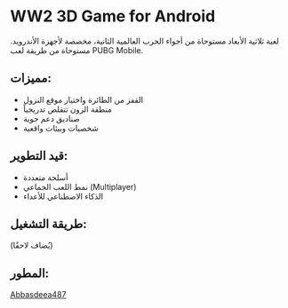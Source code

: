 # WW2 3D Game for Android

لعبة ثلاثية الأبعاد مستوحاة من أجواء الحرب العالمية الثانية، مخصصة لأجهزة الأندرويد. مستوحاة من طريقة لعب PUBG Mobile.

## مميزات:
- القفز من الطائرة واختيار موقع النزول
- منطقة الزون تتقلص تدريجياً
- صناديق دعم جوية
- شخصيات وبيئات واقعية

## قيد التطوير:
- أسلحة متعددة
- نمط اللعب الجماعي (Multiplayer)
- الذكاء الاصطناعي للأعداء

## طريقة التشغيل:
(يُضاف لاحقًا)

## المطور:
[Abbasdeea487](https://github.com/Abbasdeea487)
